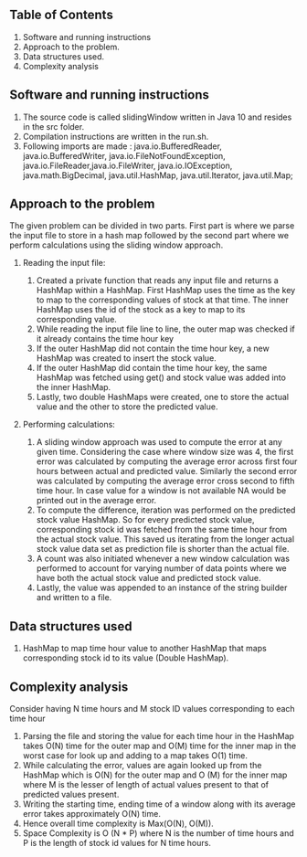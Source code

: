 ## Table of Contents
1. Software and running instructions
1. Approach to the problem.
1. Data structures used.
1. Complexity analysis

## Software and running instructions
1. The source code is called slidingWindow written in Java 10 and resides in the src folder.
1. Compilation instructions are written in the run.sh.
1. Following imports are made : java.io.BufferedReader, java.io.BufferedWriter, java.io.FileNotFoundException, java.io.FileReader,java.io.FileWriter, java.io.IOException, java.math.BigDecimal, java.util.HashMap, java.util.Iterator, java.util.Map;

## Approach to the problem
The given problem can be divided in two parts. First part is where we parse the input file to store in a hash map followed by the second part where we perform calculations using the sliding window approach.

1. Reading the input file:

    1. Created a private function that reads any input file and returns a HashMap within a HashMap. First HashMap uses the time as the        key to map to the corresponding values of stock at that time. The inner HashMap uses the id of the stock as a key to map to its        corresponding value.
    1. While reading the input file line to line, the outer map was checked if it already contains the time hour key
    1. If the outer HashMap did not contain the time hour key, a new HashMap was created to insert the stock value.
    1. If the outer HashMap did contain the time hour key, the same HashMap was fetched using get() and stock value was added into          the inner HashMap.
    1. Lastly, two double HashMaps were created, one to store the actual value and the other to store the predicted value.

1. Performing calculations:

    1. A sliding window approach was used to compute the error at any given time. Considering the case where window size was          4, the first error was calculated by computing the average error across first four hours between actual and predicted value.            Similarly the second error was calculated by computing the average error cross second to fifth time hour. In case value for a            window is not available NA would be printed out in the average error.
    1. To compute the difference, iteration was performed on the predicted stock value HashMap. So for every predicted stock value,            corresponding stock id was fetched from the same time hour from the actual stock value. This saved us iterating from the longer          actual stock value data set as prediction file is shorter than the actual file.
    1. A count was also initiated whenever a new window calculation was performed to account for varying number of data points where we        have both the actual stock value and predicted stock value.
    1. Lastly, the value was appended to an instance of the string builder and written to a file.
    
## Data structures used
1. HashMap to map time hour value to another HashMap that maps corresponding stock id to its value (Double HashMap).

## Complexity analysis
Consider having N time hours and M stock ID values corresponding to each time hour

1. Parsing the file and storing the value for each time hour in the HashMap takes O(N) time for the outer map and O(M) time for the        inner map in the worst case for look up and adding to a map takes O(1) time.
1. While calculating the error, values are again looked up from the HashMap which is O(N) for the outer map and O (M) for the inner map    where M is the lesser of length of actual values present to that of predicted values present.
1. Writing the starting time, ending time of a window along with its average error takes approximately O(N) time.
1. Hence overall time complexity is Max(O(N), O(M)).
1. Space Complexity is O (N * P) where N is the number of time hours and P is the length of stock id values for N time hours.
